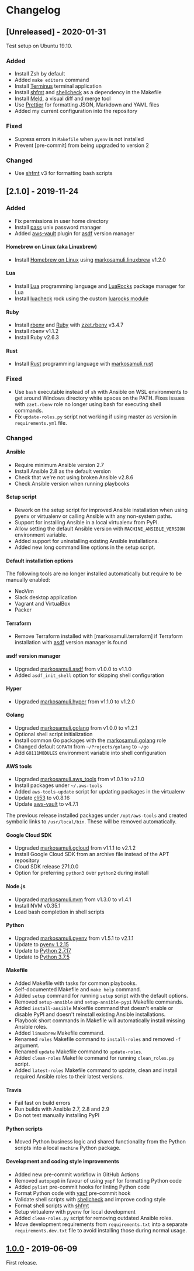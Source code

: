 # Changelog

## [Unreleased] - 2020-01-31

Test setup on Ubuntu 19.10.

### Added

- Install Zsh by default
- Added `make editors` command
- Install [Terminus][terminus] terminal application
- Install [shfmt] and [shellcheck] as a dependency in the Makefile
- Install [Meld][meld], a visual diff and merge tool
- Use [Prettier][prettier] for formatting JSON, Markdown and YAML files
- Added my current configuration into the repository

[terminus]: https://eugeny.github.io/terminus/
[meld]: https://meldmerge.org/
[prettier]: https://prettier.io/

### Fixed

- Supress errors in `Makefile` when `pyenv` is not installed
- Prevent [pre-commit] from being upgraded to version 2

### Changed

- Use [shfmt] v3 for formatting bash scripts

## [2.1.0] - 2019-11-24

### Added

- Fix permissions in user home directory
- Install [pass] unix password manager
- Added [aws-vault] plugin for [asdf] version manager

[pass]: https://www.passwordstore.org/
[asdf]: https://asdf-vm.com/
[aws-vault]: https://github.com/99designs/aws-vault

#### Homebrew on Linux (aka Linuxbrew)

- Install [Homebrew on Linux] using [markosamuli.linuxbrew] v1.2.0

[homebrew on linux]: https://docs.brew.sh/Homebrew-on-Linux
[markosamuli.linuxbrew]: https://github.com/markosamuli/ansible-linuxbrew

#### Lua

- Install [Lua] programming language and [LuaRocks] package manager for Lua
- Install [luacheck] rock using the custom [luarocks module]

[lua]: https://www.lua.org/
[luarocks]: https://luarocks.org/
[luacheck]: https://github.com/mpeterv/luacheck
[luarocks module]: playbooks/library/luarocks.py

#### Ruby

- Install [rbenv] and [Ruby] with [zzet.rbenv] v3.4.7
- Install rbenv v1.1.2
- Install Ruby v2.6.3

[zzet.rbenv]: https://github.com/zzet/ansible-rbenv-role
[rbenv]: https://github.com/rbenv/rbenv
[ruby]: https://www.ruby-lang.org/en/

#### Rust

- Install [Rust] programming language with [markosamuli.rust]

[rust]: https://www.rust-lang.org/
[markosamuli.rust]: https://github.com/markosamuli/ansible-rust

### Fixed

- Use `bash` executable instead of `sh` with Ansible on WSL environments to
  get around Windows directory white spaces on the PATH. Fixes issues with
  `zzet.rbenv` role no longer using bash for executing shell commands.
- Fix `update-roles.py` script not working if using master as version in
  `requirements.yml` file.

### Changed

#### Ansible

- Require minimum Ansible version 2.7
- Install Ansible 2.8 as the default version
- Check that we're not using broken Ansible v2.8.6
- Check Ansible version when running playbooks

#### Setup script

- Rework on the setup script for improved Ansible installation when using
  pyenv or virtualenv or calling Ansible with any non-system paths.
- Support for installing Ansible in a local virtualenv from PyPI.
- Allow setting the default Ansible version with `MACHINE_ANSIBLE_VERSION`
  environment variable.
- Added support for uninstalling existing Ansible installations.
- Added new long command line options in the setup script.

#### Default installation options

The following tools are no longer installed automatically but require to be
manually enabled:

- NeoVim
- Slack desktop application
- Vagrant and VirtualBox
- Packer

#### Terraform

- Remove Terraform installed with [markosamuli.terraform] if Terraform
  installation with [asdf] version manager is found

#### asdf version manager

- Upgraded [markosamuli.asdf] from v1.0.0 to v1.1.0
- Added `asdf_init_shell` option for skipping shell configuration

[markosamuli.asdf]: https://github.com/markosamuli/ansible-asdf

#### Hyper

- Upgraded [markosamuli.hyper] from v1.1.0 to v1.2.0

[markosamuli.hyper]: https://github.com/markosamuli/ansible-hyper

#### Golang

- Upgraded [markosamuli.golang] from v1.0.0 to v1.2.1
- Optional shell script initialization
- Install common Go packages with the [markosamuli.golang] role
- Changed default `GOPATH` from `~/Projects/golang` to `~/go`
- Add `GO111MODULES` environment variable into shell configuration

[markosamuli.golang]: https://github.com/markosamuli/ansible-golang

#### AWS tools

- Upgraded [markosamuli.aws_tools] from v1.0.1 to v2.1.0
- Install packages under `~/.aws-tools`
- Added `aws-tools-update` script for updating packages in the virtualenv
- Update [cli53] to v0.8.16
- Update [aws-vault] to v4.7.1

The previous release installed packages under `/opt/aws-tools` and created
symbolic links to `/usr/local/bin`. These will be removed automatically.

[markosamuli.aws_tools]: https://github.com/markosamuli/ansible-aws-tools
[cli53]: https://github.com/barnybug/cli53
[aws-vault]: https://github.com/99designs/aws-vault

#### Google Cloud SDK

- Upgraded [markosamuli.gcloud] from v1.1.1 to v2.1.2
- Install Google Cloud SDK from an archive file instead of the APT repository
- Cloud SDK release 271.0.0
- Option for preferring `python3` over `python2` during install

[markosamuli.gcloud]: https://github.com/markosamuli/ansible-gcloud

#### Node.js

- Upgraded [markosamuli.nvm] from v1.3.0 to v1.4.1
- Install NVM v0.35.1
- Load bash completion in shell scripts

[markosamuli.nvm]: https://github.com/markosamuli/ansible-nvm

#### Python

- Upgraded [markosamuli.pyenv] from v1.5.1 to v2.1.1
- Update to [pyenv 1.2.15]
- Update to [Python 2.7.17]
- Update to [Python 3.7.5]

[markosamuli.pyenv]: https://github.com/markosamuli/ansible-pyenv
[pyenv 1.2.15]: https://github.com/pyenv/pyenv/releases/tag/v1.2.15
[python 2.7.17]: https://www.python.org/downloads/release/python-2717/
[python 3.7.5]: https://www.python.org/downloads/release/python-375/

#### Makefile

- Added Makefile with tasks for common playbooks.
- Self-documented Makefile and `make help` command.
- Added `setup` command for running `setup` script with the default options.
- Removed `setup-ansible` and `setup-ansible-pypi` Makefile commands.
- Added `install-ansible` Makefile command that doesn't enable or disable PyPI
  and doesn't reinstall existing Ansible installations.
- Playbook short commands in Makefile will automatically install missing Ansible
  roles.
- Added `linuxbrew` Makefile command.
- Renamed `roles` Makefile command to `install-roles` and removed `-f` argument.
- Renamed `update` Makefile command to `update-roles`.
- Added `clean-roles` Makefile command for running `clean_roles.py` script.
- Added `latest-roles` Makefile command to update, clean and install required
  Ansible roles to their latest versions.

#### Travis

- Fail fast on build errors
- Run builds with Ansible 2.7, 2.8 and 2.9
- Do not test manually installing PyPI

#### Python scripts

- Moved Python business logic and shared functionality from the Python scripts
  into a local `machine` Python package.

#### Development and coding style improvements

- Added new pre-commit workflow in GitHub Actions
- Removed `autopep8` in favour of using `yapf` for formatting Python code
- Added `pylint` pre-commit hooks for linting Python code
- Format Python code with [yapf] pre-commit hook
- Validate shell scripts with [shellcheck] and improve coding style
- Format shell scripts with [shfmt]
- Setup virtualenv with pyenv for local development
- Added `clean-roles.py` script for removing outdated Ansible roles.
- Move development requirements from `requirements.txt` into a separate
  `requirements.dev.txt` file to avoid installing those during normal usage.

[yapf]: https://github.com/google/yapf
[shellcheck]: https://github.com/koalaman/shellcheck
[shfmt]: https://github.com/mvdan/sh

## [1.0.0] - 2019-06-09

First release.

[unreleased changes]: https://github.com/markosamuli/linux-machine/commits/develop
[2.0.0]: https://github.com/markosamuli/linux-machine/releases/tag/v2.0.0
[1.0.0]: https://github.com/markosamuli/linux-machine/releases/tag/v1.0.0

